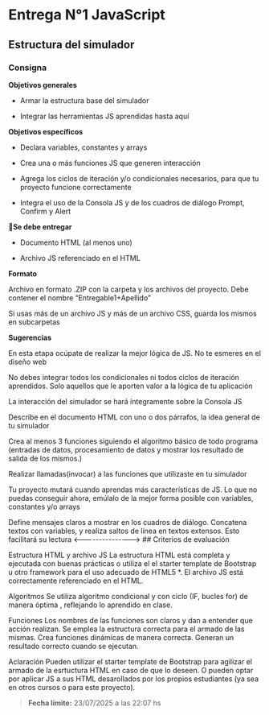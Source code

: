 # Entrega N°1 JavaScript

## Estructura del simulador

### **Consigna**

**Objetivos generales**

- Armar la estructura base del simulador

- Integrar las herramientas JS aprendidas hasta aquí

**Objetivos específicos**

- Declara variables, constantes y arrays

- Crea una o más funciones JS que generen interacción

- Agrega los ciclos de iteración y/o condicionales necesarios, para que tu proyecto funcione correctamente

- Integra el uso de la Consola JS y de los cuadros de diálogo Prompt, Confirm y Alert

📌**Se debe entregar**

- Documento HTML (al menos uno)

- Archivo JS referenciado en el HTML

**Formato**

Archivo en formato .ZIP con la carpeta y los archivos del proyecto. Debe contener el nombre “Entregable1+Apellido”

Si usas más de un archivo JS y más de un archivo CSS, guarda los mismos en subcarpetas

**Sugerencias**

En esta etapa ocúpate de realizar la mejor lógica de JS. No te esmeres en el diseño web

No debes integrar todos los condicionales ni todos ciclos de iteración aprendidos.
Solo aquellos que le aporten valor a la lógica de tu aplicación

La interacción del simulador se hará íntegramente sobre la Consola JS

Describe en el documento HTML con uno o dos párrafos, la idea general de tu simulador

Crea al menos 3 funciones siguiendo el algoritmo básico de todo programa (entradas de datos, procesamiento de datos y mostrar los resultado de salida de los mismos.)

Realizar llamadas(invocar) a las funciones que utilizaste en tu simulador

Tu proyecto mutará cuando aprendas más características de JS. Lo que no puedas conseguir ahora, emúlalo de la mejor forma posible con variables, constantes y/o arrays

Define mensajes claros a mostrar en los cuadros de diálogo. Concatena textos con variables, y realiza saltos de línea en textos extensos. Esto facilitará su lectura <---------------> ## Criterios de evaluación

Estructura HTML y archivo JS
La estructura HTML está completa y ejecutada con buenas prácticas o utiliza el el starter template de Bootstrap u otro framework para el uso adecuado de HTML5 *. El archivo JS está correctamente referenciado en el HTML.

Algoritmos
Se utiliza algoritmo condicional y con ciclo (IF, bucles for) de manera óptima , reflejando lo aprendido en clase.

Funciones
Los nombres de las funciones son claros y dan a entender que acción realizan. Se emplea la estructura correcta para el armado de las mismas. Crea funciones dinámicas de manera correcta. Generan un resultado correcto cuando se ejecutan.

Aclaración
Pueden utilizar el starter template de Bootstrap para agilizar el armado de la esrtuctura HTML en caso de que lo deseen. O pueden optar por aplicar JS a sus HTML desarollados por los propios estudiantes (ya sea en otros cursos o para este proyecto).

>**Fecha límite:** 23/07/2025 a las 22:07 hs